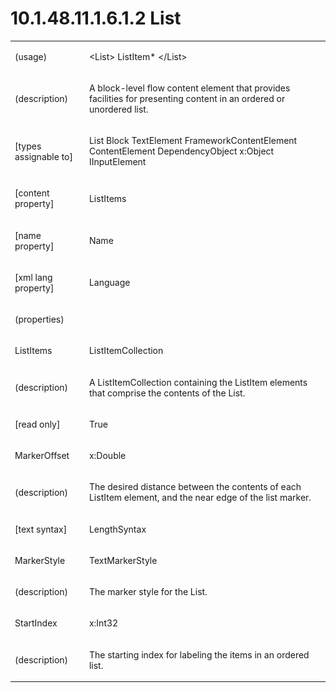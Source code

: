 <html dir="LTR" xmlns:mshelp="http://msdn.microsoft.com/mshelp" xmlns:ddue="http://ddue.schemas.microsoft.com/authoring/2003/5" xmlns:xlink="http://www.w3.org/1999/xlink" xmlns:tool="http://www.microsoft.com/tooltip"><body><input type="hidden" id="userDataCache" class="userDataStyle"><input type="hidden" id="hiddenScrollOffset"><img id="dropDownImage" style="display:none; height:0; width:0;" src="../local/drpdown.gif"><img id="dropDownHoverImage" style="display:none; height:0; width:0;" src="../local/drpdown_orange.gif"><img id="collapseImage" style="display:none; height:0; width:0;" src="../local/collapse.gif"><img id="expandImage" style="display:none; height:0; width:0;" src="../local/exp.gif"><img id="collapseAllImage" style="display:none; height:0; width:0;" src="../local/collall.gif"><img id="expandAllImage" style="display:none; height:0; width:0;" src="../local/expall.gif"><img id="copyImage" style="display:none; height:0; width:0;" src="../local/copycode.gif"><img id="copyHoverImage" style="display:none; height:0; width:0;" src="../local/copycodeHighlight.gif"><div id="header"><h1 class="heading">10.1.48.11.1.6.1.2 List</h1></div><div id="mainSection"><div id="mainBody"><div id="allHistory" class="saveHistory" onsave="saveAll()" onload="loadAll()"></div>
			<div id="sectionSection0" class="section" name="collapseableSection"><content xmlns="http://ddue.schemas.microsoft.com/authoring/2003/5" xmlns:wsd="http://wsdev.schemas.microsoft.com/authoring/2008/2" xmlns:msxsl="urn:schemas-microsoft-com:xslt" xmlns:script="urn:script" xmlns:build="urn:build">
				</content></div><div id="sectionSection1" class="section" name="collapseableSection"><content xmlns="http://ddue.schemas.microsoft.com/authoring/2003/5" xmlns:wsd="http://wsdev.schemas.microsoft.com/authoring/2008/2" xmlns:msxsl="urn:schemas-microsoft-com:xslt" xmlns:script="urn:script" xmlns:build="urn:build">
					<p xmlns=""><b></b></p><table class="ProtocolAuthoredTable" xmlns=""><tr>
								<td>
									<p>(usage)</p>
								</td>
								<td>
									<p>&lt;List&gt; ListItem* &lt;/List&gt;</p>
								</td>
							</tr><tr>
							<td>
								<p>(description)</p>
							</td>
							<td>
								<p>A block-level flow content element that provides facilities for presenting content in an ordered or unordered list.</p>
							</td>
						</tr><tr>
							<td>
								<p>[types assignable to]</p>
							</td>
							<td>
								<p>List Block TextElement FrameworkContentElement ContentElement DependencyObject x:Object IInputElement</p>
							</td>
						</tr><tr>
							<td>
								<p>[content property]</p>
							</td>
							<td>
								<p>ListItems</p>
							</td>
						</tr><tr>
							<td>
								<p>[name property]</p>
							</td>
							<td>
								<p>Name</p>
							</td>
						</tr><tr>
							<td>
								<p>[xml lang property]</p>
							</td>
							<td>
								<p>Language</p>
							</td>
						</tr><tr>
							<td>
								<p>(properties)</p>
							</td>
							<td>
							</td>
						</tr><tr>
							<td>
								<p>ListItems</p>
							</td>
							<td>
								<p>ListItemCollection</p>
							</td>
						</tr><tr>
							<td>
								<p>(description)</p>
							</td>
							<td>
								<p>A ListItemCollection containing the ListItem elements that comprise the contents of the List.</p>
							</td>
						</tr><tr>
							<td>
								<p>[read only]</p>
							</td>
							<td>
								<p>True</p>
							</td>
						</tr><tr>
							<td>
								<p>MarkerOffset</p>
							</td>
							<td>
								<p>x:Double</p>
							</td>
						</tr><tr>
							<td>
								<p>(description)</p>
							</td>
							<td>
								<p>The desired distance between the contents of each ListItem element, and the near edge of the list marker.</p>
							</td>
						</tr><tr>
							<td>
								<p>[text syntax]</p>
							</td>
							<td>
								<p>LengthSyntax</p>
							</td>
						</tr><tr>
							<td>
								<p>MarkerStyle</p>
							</td>
							<td>
								<p>TextMarkerStyle</p>
							</td>
						</tr><tr>
							<td>
								<p>(description)</p>
							</td>
							<td>
								<p>The marker style for the List.</p>
							</td>
						</tr><tr>
							<td>
								<p>StartIndex</p>
							</td>
							<td>
								<p>x:Int32</p>
							</td>
						</tr><tr>
							<td>
								<p>(description)</p>
							</td>
							<td>
								<p>The starting index for labeling the items in an ordered list.</p>
							</td>
						</tr></table>
				</content></div><!--[if gte IE 5]>
			<tool:tip element="languageFilterToolTip" avoidmouse="false"/>
		<![endif]--></div><a name="feedback"></a><span></span></div></body></html>